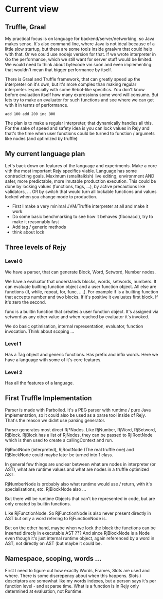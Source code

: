 # Current view

## Truffle, Graal

My practical focus is on language for backend/server/networking, so Java makes sense. It's also command line, where Java is not ideal because of a little slow startup, but there are some tools inside graalvm that could help with that. Or we could use nodejs version for that. If we wrote interpreter in Go the performance, which we still want for server stuff would be limited. We would need to think about bytecode vm soon and even implementing that wouldn't mean that bigger performance by itself.

There is Graal and Truffle framework, that can greatly speed up the interpreter on it's own, but it's more complex than making regular interpreter. Especially with some Rebol-like specifics. You don't know before evaluation itself how many expressions some word will consume. But lets try to make an evaluator for such functions and see where we can get with it in terms of performance.

    add 100 add 200 inc 300
    
The plan is to make a regular interpreter, that dynamically handles all this. For the sake of speed and safety idea is you can
lock values in Rejy and that's the time when user functions could be turned to function / argumets like nodes (and optimized 
by truffle)

## My current language plan

Let's back down on features of the language and experiments. Make a core vith the most important Rejy specifics viable. Language
has some contradicting goals. Maximum (smalltalkish) live editing, environment AND safer, more predictable, more imutable 
production execution. This could be done by locking values (functions, tags, ...), by active precautions like validators, ... OR 
by switch that would turn all lockable functions and values locked when you change mode to production.

 * First I make a very minimal JVM/Truffle interpreter at all and make it work
 * Do some basic benchmarking to see how it behaves (fibonacci), try to make it reasonably fast
 * Add tag / generic methods
 * think about lock 
 
 ## Three levels of Rejy
 
 ### Level 0
 
 We have a parser, that can generate Block, Word, Setword, Number nodes.
 
 We have a evaluator that understands blocks, words, setwords, numbers. It can evaluate builting function object and a user
 function object. All else are functions (if, while, repeat, for, func, ....). For example if is a builting function that accepts number and two blocks. If it's positive it evaluates first block. If it's zero the second.
 
 func is a builtin function that creates a user function object. It's assigned via setword as any other value and when
 reached by evaluator it's invoked.
 
 We do basic optimisation, internal representation, evaluator, function invocation. Think about scoping ...
 
 ### Level 1
 
 Has a Tag object and generic functions. Has prefix and infix words. Here we have a language with some of it's core features.
 
 ### Level 2
 
 Has all the features of a language.
 
 ## First Truffle Implementation
 
Parser is made with Parboiled. It's a PEG parser with runtime / pure Java implementation, so it could also be used as a parse tool inside of Rejy. That's the reason we didnt use parsing generator.

Parser generates most direct Rj*Nodes. Like RjNumber, RjWord, RjSetword, RjBlock. RjBlock has a list of RjNodes, they can be
passed to RjiRootNode which is then used to create a callingContext and run. 

RjiRootNode (interpreted), RjRootNode (The real truffle one) and RjBlockNode could maybe later be turned into 1 class.

In general few things are unclear between what are nodes in interpreter (or AST), what are runtime values and what are nodes in a truffle optimized AST.

RjNumberNode is probably also what runtime would use / return, with it's specialisations, etc. RjBlockNode also ...

But there will be runtime Objects that can't be represented in code, but are only created by builtin functions. 

Like RjFunctionNode. So RjFunctionNode is also never present directly in AST but only a word refering to RjFunctionNode is.

But on the other hand, maybe when we lock the block the functions can be inserted direcly in executable AST ??? And since RjBlockNode is a Node even though it's just internal runtime object, again referenced by a word in AST, not directly on AST (but maybe it could be.

## Namespace, scoping, words ...

First I need to figure out how exactly Words, Frames, Slots are used and where. There is some discrepency about when this happens. Slots / descriptors are somewhat like my words indexes, but a person says it's per function level - and at parse time. What is a function is in Rejy only determined at evaluation, not Runtime.
